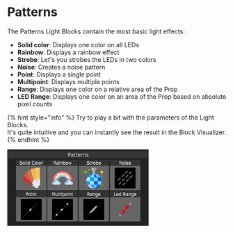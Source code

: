 # Patterns

The Patterns Light Blocks contain the most basic light effects:

* **Solid color**: Displays one color on all LEDs
* **Rainbow**: Displays a rainbow effect
* **Strobe**: Let's you strobes the LEDs in two colors
* **Noise**: Creates a noise pattern
* **Point**: Displays a single point
* **Multipoint**: Displays multiple points
* **Range**: Displays one color on a relative area of the Prop
* **LED Range**: Displays one color on an area of the Prop based on absolute pixel counts

{% hint style="info" %}
Try to play a bit with the parameters of the Light Blocks. \
It's quite intuitive and you can instantly see the result in the Block Visualizer.
{% endhint %}

![Patterns Light Blocks.](../../.gitbook/assets/patterns.png)

